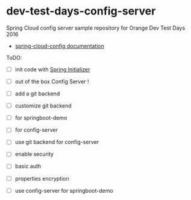 # dev-test-days-config-server
Spring Cloud config server sample repository for Orange Dev Test Days 2016
 - [spring-cloud-config documentation](https://cloud.spring.io/spring-cloud-config/spring-cloud-config.html)

ToDO:
 - [ ] init code with [Spring Initializer](https://start.spring.io/)
 - [ ] out of the box Config Server !
 - [ ] add a git backend
 - [ ] customize git backend
  - [ ] for springboot-demo
  - [ ] for config-server
 - [ ] use git backend for config-server
 - [ ] enable security
  - [ ] basic auth
  - [ ] properties encryption
 - [ ] use config-server for springboot-demo
 
 
 
 
